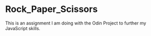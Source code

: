 # Rock_Paper_Scissors
This is an assignment I am doing with the Odin Project to further my JavaScript skills.